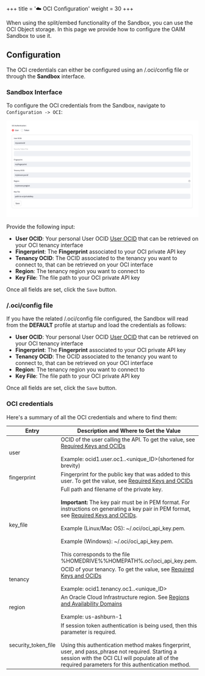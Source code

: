 +++
title = '☁️ OCI Configuration'
weight = 30
+++

<!--
Copyright (c) 2023, 2024, Oracle and/or its affiliates.
Licensed under the Universal Permissive License v1.0 as shown at http://oss.oracle.com/licenses/upl.
-->

When using the split/embed functionality of the Sandbox, you can use the OCI Object storage. In this page we provide how to configure the OAIM Sandbox to use it.

## Configuration

The OCI credentials can either be configured using an /.oci/config file or through the **Sandbox** interface.

### Sandbox Interface

To configure the OCI credentials from the Sandbox, navigate to `Configuration -> OCI`:

![OCI config](images/oci-config.png)

Provide the following input:

- **User OCID**: Your personal User OCID [User OCID](#OCI-credentials) that can be retrieved on your OCI tenancy interface
- **Fingerprint**: The **Fingerprint** associated to your OCI private API key
- **Tenancy OCID**: The OCID associated to the tenancy you want to connect to, that can be retrieved on your OCI interface
- **Region**: The tenancy region you want to connect to
- **Key File**: The file path to your OCI private API key

Once all fields are set, click the `Save` button.

### /.oci/config file

If you have the related /.oci/config file configured, the Sandbox will read from the **DEFAULT** profile at startup and load the credentials as follows:

- **User OCID**: Your personal User OCID [User OCID](#OCI-credentials) that can be retrieved on your OCI tenancy interface
- **Fingerprint**: The **Fingerprint** associated to your OCI private API key
- **Tenancy OCID**: The OCID associated to the tenancy you want to connect to, that can be retrieved on your OCI interface
- **Region**: The tenancy region you want to connect to
- **Key File**: The file path to your OCI private API key

Once all fields are set, click the `Save` button.

### OCI credentials

Here's a summary of all the OCI credentials and where to find them:

| Entry                | Description and Where to Get the Value   | Required? |
| -------------------- | ---------------------------------------- | ----------|
| user                 | OCID of the user calling the API. To get the value, see [Required Keys and OCIDs](https://docs.oracle.com/en-us/iaas/Content/API/Concepts/apisigningkey.htm#Required_Keys_and_OCIDs) <br> <br> Example: ocid1.user.oc1..<unique_ID>(shortened for brevity)   | Yes |
| fingerprint          | Fingerprint for the public key that was added to this user. To get the value, see [Required Keys and OCIDs](https://docs.oracle.com/en-us/iaas/Content/API/Concepts/apisigningkey.htm#Required_Keys_and_OCIDs)                                                  | Yes |
| key_file             | Full path and filename of the private key. <br><br> **Important:** The key pair must be in PEM format. For instructions on generating a key pair in PEM format, see [Required Keys and OCIDs](https://docs.oracle.com/en-us/iaas/Content/API/Concepts/apisigningkey.htm#Required_Keys_and_OCIDs). <br><br>Example (Linux/Mac OS): ~/.oci/oci_api_key.pem. <br><br> Example (Windows): ~/.oci/oci_api_key.pem. <br><br> This corresponds to the file %HOMEDRIVE%%HOMEPATH%\.oci\oci_api_key.pem. | Yes |
| tenancy              | OCID of your tenancy. To get the value, see [Required Keys and OCIDs](https://docs.oracle.com/en-us/iaas/Content/API/Concepts/apisigningkey.htm#Required_Keys_and_OCIDs) <br><br> Example: ocid1.tenancy.oc1..<unique_ID> | Yes |
| region               | An Oracle Cloud Infrastructure region. See [Regions and Availability Domains](https://docs.oracle.com/en-us/iaas/Content/General/Concepts/regions.htm) <br><br> Example: us-ashburn-1                                         | Yes |
| security_token_file  | If session token authentication is being used, then this parameter is required. <br><br> Using this authentication method makes fingerprint, user, and pass_phrase not required. Starting a session with the OCI CLI will populate all of the required parameters for this authentication method.                                       | Conditional |